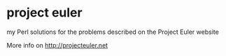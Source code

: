 project euler
=============

my Perl solutions for the problems described on the Project Euler website

More info on http://projecteuler.net
